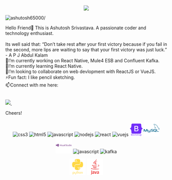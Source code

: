 <div align="center">
<img src="https://user-images.githubusercontent.com/42115530/92640221-9728ca00-f2fa-11ea-8994-c72b26e937de.gif" align="center"/>
</div>
<p align="left"> <img src=https://komarev.com/ghpvc/?username=ashutosh65000 alt=ashutosh65000/></p>
Hello Friend👋 This is Ashutosh Srivastava. A passionate coder and technology enthusiast.<br/><br>
Its well said that:
“Don’t take rest after your first victory because if you fail in the second, more lips are waiting to say that your first victory was just luck.” - A P  J Abdul Kalam <br/>
 🔭I’m currently working on React Native, Mule4 ESB and Confluent Kafka.<br/>
 🌱I’m currently learning React Native.<br/>
 👯I’m looking to collaborate on web devlopment with ReactJS or VueJS.<br/>
 ⚡Fun fact: I like pencil sketching.<br/>
 📫Connect with me here:<br/>
 <br />
 <p>
  <a href="https://www.linkedin.com/in/ashutosh65000">
    <img src="https://img.shields.io/badge/ashutosh-srivastava-386938188?style=flat&logo=linkedin">
  </a> &nbsp;
</p>

Cheers!
<p align="center">
  <img src=https://devicons.github.io/devicon/devicon.git/icons/css3/css3-original-wordmark.svg alt=css3 width="40" height="40"/> 
  <img src=https://devicons.github.io/devicon/devicon.git/icons/html5/html5-original-wordmark.svg alt=html5 width="40" height="40"/> 
  <img src=https://devicons.github.io/devicon/devicon.git/icons/javascript/javascript-original.svg alt=javascript width="40" height="40"/> 
  <img src=https://devicons.github.io/devicon/devicon.git/icons/nodejs/nodejs-original-wordmark.svg alt=nodejs width="40" height="40"/> 
  <img src=https://devicons.github.io/devicon/devicon.git/icons/react/react-original-wordmark.svg alt=react width="40" height="40"/> 
  <img src=https://devicons.github.io/devicon/devicon.git/icons/vuejs/vuejs-original-wordmark.svg alt=vuejs width="40" height="40"/> 
  <img src=https://raw.githubusercontent.com/devicons/devicon/master/icons/bootstrap/bootstrap-plain-wordmark.svg alt=Bootstrap width="40" height="40"/>
  <img src=https://raw.githubusercontent.com/devicons/devicon/master/icons/mysql/mysql-plain-wordmark.svg alt=mysql width="50" height="50"/> 
  <img src=https://raw.githubusercontent.com/devicons/devicon/master/icons/visualstudio/visualstudio-plain-wordmark.svg alt=vs-code width="50" height="50"/>
  <img src=https://devicons.github.io/devicon/devicon.git/icons/mongodb/mongodb-plain-wordmark.svg alt=javascript width="40" height="40"/> 
  <img src=https://raw.githubusercontent.com/simple-icons/simple-icons/efbe378461287a6872aa4f539e8415a3be52b103/icons/apachekafka.svg alt=kafka width="40" height="40"/> 
</p>
<p align="center">
  <img src=https://raw.githubusercontent.com/devicons/devicon/master/icons/python/python-plain-wordmark.svg alt=vs-code width="50" height="50"/>
  <img src=https://raw.githubusercontent.com/devicons/devicon/master/icons/java/java-plain-wordmark.svg alt=vs-code width="50" height="50"/>
</p>
